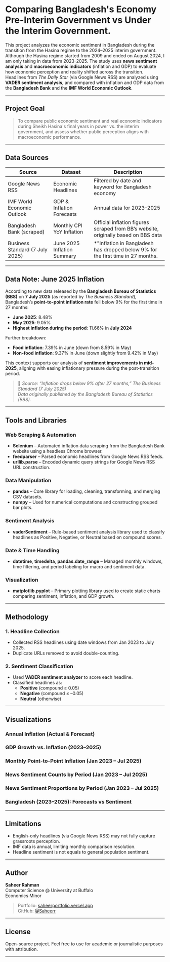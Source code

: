#  Comparing Bangladesh's Economy Pre-Interim Government vs Under the Interim Government.



This project analyzes the economic sentiment in Bangladesh during the transition from the Hasina regime to the 2024–2025 interim government. Although the Hasina regime started from 2009 and ended on August 2024, I am only taking in data from 2023-2025. The study uses **news sentiment analysis** and **macroeconomic indicators** (inflation and GDP) to evaluate how economic perception and reality shifted across the transition. Headlines from *The Daily Star* (via Google News RSS) are analyzed using **VADER sentiment analysis**, and compared with inflation and GDP data from the **Bangladesh Bank** and the **IMF World Economic Outlook**.

---

##  Project Goal

> To compare public economic sentiment and real economic indicators during Sheikh Hasina's final years in power vs. the interim government, and assess whether public perception aligns with macroeconomic performance.

---

##  Data Sources

| Source                  | Dataset                                  | Description |
|------------------------|-------------------------------------------|-------------|
| Google News RSS        | Economic Headlines                        | Filtered by date and keyword for Bangladesh economy |
| IMF World Economic Outlook | GDP & Inflation Forecasts           | Annual data for 2023–2025 |
| Bangladesh Bank (scraped) | Monthly CPI YoY Inflation | Official inflation figures scraped from BB’s website, originally based on BBS data |
| Business Standard (7 July 2025)     | June 2025 Inflation Summary      | *"Inflation in Bangladesh has dropped below 9% for the first time in 27 months.

---

##  Data Note: June 2025 Inflation 

According to new data released by the **Bangladesh Bureau of Statistics (BBS)** on **7 July 2025** (as reported by *The Business Standard*), Bangladesh’s **point-to-point inflation rate** fell below 9% for the first time in 27 months:

- **June 2025**: 8.48%  
- **May 2025**: 9.05%  
- **Highest inflation during the period**: 11.66% in **July 2024**

Further breakdown:
- **Food inflation**: 7.39% in June (down from 8.59% in May)
- **Non-food inflation**: 9.37% in June (down slightly from 9.42% in May)

This context supports our analysis of **sentiment improvements in mid-2025**, aligning with easing inflationary pressure during the post-transition period.

> 📎 *Source: “Inflation drops below 9% after 27 months,” The Business Standard (7 July 2025)*  
> *Data originally published by the Bangladesh Bureau of Statistics (BBS).*

---

##  Tools and Libraries

###  Web Scraping & Automation
- **Selenium** – Automated inflation data scraping from the Bangladesh Bank website using a headless Chrome browser.
- **feedparser** – Parsed economic headlines from Google News RSS feeds.
- **urllib.parse** – Encoded dynamic query strings for Google News RSS URL construction.

###  Data Manipulation
- **pandas** – Core library for loading, cleaning, transforming, and merging CSV datasets.
- **numpy** – Used for numerical computations and constructing grouped bar plots.

###  Sentiment Analysis
- **vaderSentiment** – Rule-based sentiment analysis library used to classify headlines as Positive, Negative, or Neutral based on compound scores.

###  Date & Time Handling
- **datetime**, **timedelta**, **pandas.date_range** – Managed monthly windows, time filtering, and period labeling for macro and sentiment data.

###  Visualization
- **matplotlib.pyplot** – Primary plotting library used to create static charts comparing sentiment, inflation, and GDP growth.

---

##  Methodology

### 1. Headline Collection
- Collected RSS headlines using date windows from Jan 2023 to July 2025.
- Duplicate URLs removed to avoid double-counting.

### 2. Sentiment Classification
- Used **VADER sentiment analyzer** to score each headline.
- Classified headlines as:
  - **Positive** (compound ≥ 0.05)
  - **Negative** (compound ≤ –0.05)
  - **Neutral** (otherwise)

---

## Visualizations

### Annual Inflation (Actual & Forecast)

### GDP Growth vs. Inflation (2023–2025)

### Monthly Point-to-Point Inflation (Jan 2023 – Jul 2025)

### News Sentiment Counts by Period (Jan 2023 – Jul 2025)

### News Sentiment Proportions by Period (Jan 2023 – Jul 2025)

### Bangladesh (2023–2025): Forecasts vs Sentiment

---

## Limitations

- English-only headlines (via Google News RSS) may not fully capture grassroots perception.
- IMF data is annual, limiting monthly comparison resolution.
- Headline sentiment is not equals to general population sentiment.

---


## Author

**Saheer Rahman**  
Computer Science @ University at Buffalo  
Economics Minor  
> Portfolio: [saheerportfolio.vercel.app](https://saheerportfolio.vercel.app/)  
> GitHub: [@Saheerr](https://github.com/Saheerr)

---

##  License

Open-source project. Feel free to use for academic or journalistic purposes with attribution.

---
